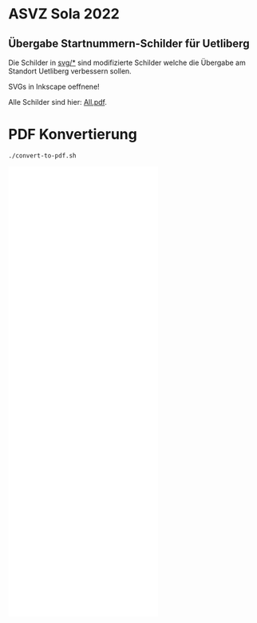 # ASVZ Sola 2022

## Übergabe Startnummern-Schilder für Uetliberg

Die Schilder in [svg/*](svgss/) sind modifizierte Schilder welche die Übergabe
am Standort Uetliberg verbessern sollen.

SVGs in Inkscape oeffnene!

Alle Schilder sind hier: [All.pdf](All.pdf).


# PDF Konvertierung

```shell
./convert-to-pdf.sh
```


![1-200](output/Sola-0001.svg.pdf)
![200-400](output/Sola-0200.svg.pdf)
![400-600](output/Sola-0400.svg.pdf)
![600-800](output/Sola-0600.svg.pdf)
![800-1000](output/Sola-0800.svg.pdf)
![1000](output/Sola-1000.svg.pdf)

